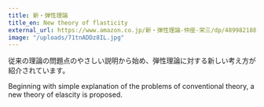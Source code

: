 ```yaml
---
title: 新・弾性理論
title_en: New theory of flasticity
external_url: https://www.amazon.co.jp/新・弾性理論-仲座-栄三/dp/4899821883
image: "/uploads/71tnADDz8IL.jpg"
---
```


従来の理論の問題点のやさしい説明から始め、弾性理論に対する新しい考え方が紹介されています。

Beginning with simple explanation of the problems of conventional theory, a new theory of elascity is proposed.
